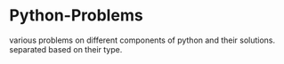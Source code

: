 # Python-Problems
various problems on different components of python and their solutions. separated based on their type.
